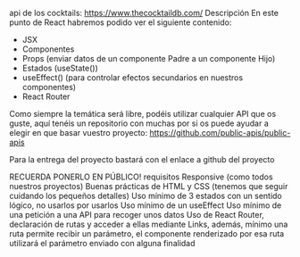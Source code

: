 api de los cocktails: https://www.thecocktaildb.com/
Descripción
En este punto de React habremos podido ver el siguiente contenido:

- JSX
- Componentes
- Props (enviar datos de un componente Padre a un componente Hijo)
- Estados (useState())
- useEffect() (para controlar efectos secundarios en nuestros componentes)
- React Router

Como siempre la temática será libre, podéis utilizar cualquier API que os guste, aquí tenéis un repositorio con muchas por si os puede ayudar a elegir en que basar vuestro proyecto: https://github.com/public-apis/public-apis

Para la entrega del proyecto bastará con el enlace a github del proyecto

RECUERDA PONERLO EN PÚBLICO!
requisitos
Responsive (como todos nuestros proyectos)
Buenas prácticas de HTML y CSS (tenemos que seguir cuidando los pequeños detalles)
Uso mínimo de 3 estados con un sentido lógico, no usarlos por usarlos
Uso mínimo de un useEffect
Uso mínimo de una petición a una API para recoger unos datos
Uso de React Router, declaración de rutas y acceder a ellas mediante Links, además, mínimo una ruta permite recibir un parámetro, el componente renderizado por esa ruta utilizará el parámetro enviado con alguna finalidad







